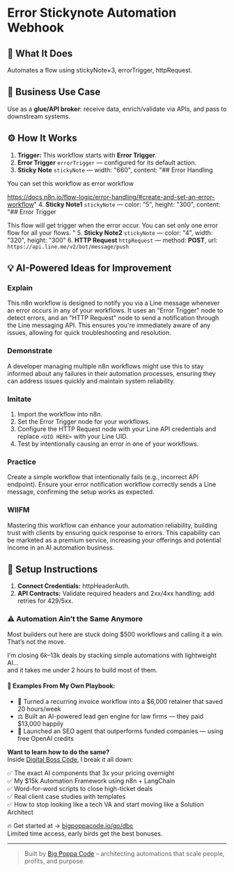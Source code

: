 # Error Stickynote Automation Webhook
  ## 🚀 What It Does
  Automates a flow using stickyNote×3, errorTrigger, httpRequest.
  
  ## 💼 Business Use Case
  Use as a **glue/API broker**: receive data, enrich/validate via APIs, and pass to downstream systems.
  
  ## ⚙️ How It Works
  1. **Trigger:** This workflow starts with **Error Trigger**.
  2. **Error Trigger** `errorTrigger` — configured for its default action.
3. **Sticky Note** `stickyNote` — width: "660", content: "## Error Handling

You can set this workflow as error workflow

https://docs.n8n.io/flow-logic/error-handling/#create-and-set-an-error-workflow"
4. **Sticky Note1** `stickyNote` — color: "5", height: "300", content: "## Error Trigger

This flow will get trigger when the error occur. You can set only one error flow for all your flows.
"
5. **Sticky Note2** `stickyNote` — color: "4", width: "320", height: "300"
6. **HTTP Request** `httpRequest` — method: **POST**, url: `https://api.line.me/v2/bot/message/push`
  
  ## 💡 AI-Powered Ideas for Improvement
  ### Explain
This n8n workflow is designed to notify you via a Line message whenever an error occurs in any of your workflows. It uses an "Error Trigger" node to detect errors, and an "HTTP Request" node to send a notification through the Line messaging API. This ensures you're immediately aware of any issues, allowing for quick troubleshooting and resolution.

### Demonstrate
A developer managing multiple n8n workflows might use this to stay informed about any failures in their automation processes, ensuring they can address issues quickly and maintain system reliability.

### Imitate
1. Import the workflow into n8n.
2. Set the Error Trigger node for your workflows.
3. Configure the HTTP Request node with your Line API credentials and replace `<UID HERE>` with your Line UID.
4. Test by intentionally causing an error in one of your workflows.

### Practice
Create a simple workflow that intentionally fails (e.g., incorrect API endpoint). Ensure your error notification workflow correctly sends a Line message, confirming the setup works as expected.

### WIIFM
Mastering this workflow can enhance your automation reliability, building trust with clients by ensuring quick response to errors. This capability can be marketed as a premium service, increasing your offerings and potential income in an AI automation business.
  
  ## 🔧 Setup Instructions
  1. **Connect Credentials:** httpHeaderAuth.
2. **API Contracts:** Validate required headers and 2xx/4xx handling; add retries for 429/5xx.
  
### ⚠️ Automation Ain’t the Same Anymore

Most builders out here are stuck doing $500 workflows and calling it a win.  
That’s not the move.  

I'm closing $6k–$13k deals by stacking simple automations with lightweight AI...  
and it takes me under 2 hours to build most of them.

#### 🧠 Examples From My Own Playbook:
- 🔁 Turned a recurring invoice workflow into a $6,000 retainer that saved 20 hours/week  
- ⚖️ Built an AI-powered lead gen engine for law firms — they paid $13,000 happily  
- 🚀 Launched an SEO agent that outperforms funded companies — using free OpenAI credits  

**Want to learn how to do the same?**  
Inside [Digital Boss Code](https://bigpoppacode.io/go/dbc), I break it all down:

✅ The exact AI components that 3x your pricing overnight  
✅ My $15k Automation Framework using n8n + LangChain  
✅ Word-for-word scripts to close high-ticket deals  
✅ Real client case studies with templates  
✅ How to stop looking like a tech VA and start moving like a Solution Architect  

🔥 Get started at → [bigpoppacode.io/go/dbc](https://bigpoppacode.io/go/dbc)  
Limited time access, early birds get the best bonuses.

---
> Built by [Big Poppa Code](https://bigpoppacode.io) – architecting automations that scale people, profits, and purpose.
  